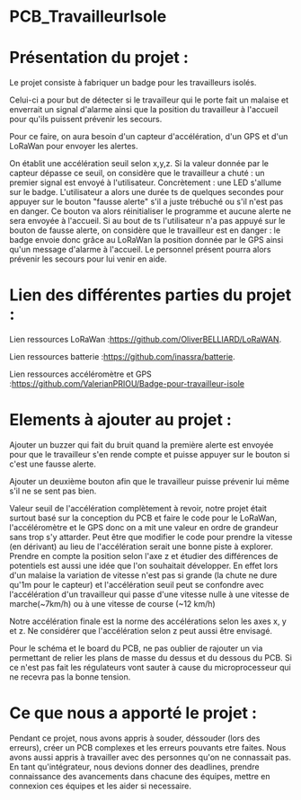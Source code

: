 # PCB_TravailleurIsole

# Présentation du projet :

Le projet consiste à fabriquer un badge pour les travailleurs isolés.

Celui-ci a pour but de détecter si le travailleur qui le porte fait un malaise et enverrait un signal d'alarme ainsi que la position du travailleur à l'accueil pour qu'ils puissent prévenir les secours.

Pour ce faire, on aura besoin d'un capteur d'accélération, d'un GPS et d'un LoRaWan pour envoyer les alertes.

On établit une accélération seuil selon x,y,z. Si la valeur donnée par le capteur dépasse ce seuil, on considère que le travailleur a chuté : un premier signal est envoyé à l'utilisateur. Concrètement : une LED s'allume sur le badge. L'utilisateur a alors une durée ts de quelques secondes pour appuyer sur le bouton "fausse alerte" s'il a juste trébuché ou s'il n'est pas en danger. Ce bouton va alors réinitialiser le programme et aucune alerte ne sera envoyée à l'accueil.
Si au bout de ts l'utilisateur n'a pas appuyé sur le bouton de fausse alerte, on considère que le travailleur est en danger : le badge envoie donc grâce au LoRaWan la position donnée par le GPS ainsi qu'un message d'alarme à l'accueil. Le personnel présent pourra alors prévenir les secours pour lui venir en aide.

# Lien des différentes parties du projet :
Lien ressources LoRaWan :https://github.com/OliverBELLIARD/LoRaWAN.

Lien ressources batterie :https://github.com/inassra/batterie.

Lien ressources accéléromètre et GPS :https://github.com/ValerianPRIOU/Badge-pour-travailleur-isole

# Elements à ajouter au projet :

Ajouter un buzzer qui fait du bruit quand la première alerte est envoyée pour que le travailleur s'en rende compte et puisse appuyer sur le bouton si c'est une fausse alerte.

Ajouter un deuxième bouton afin que le travailleur puisse prévenir lui même s'il ne se sent pas bien.

Valeur seuil de l'accélération complètement à revoir, notre projet était surtout basé sur la conception du PCB et faire le code pour le LoRaWan, l'accéléromètre et le GPS donc on a mit une valeur en ordre de grandeur sans trop s'y attarder. Peut être que modifier le code pour prendre la vitesse (en dérivant) au lieu de l'accélération serait une bonne piste à explorer. Prendre en compte la position selon l'axe z et étudier des différences de potentiels est aussi une idée que l'on souhaitait développer. En effet lors d'un malaise la variation de vitesse n'est pas si grande (la chute ne dure qu'1m pour le capteur) et l'accélération seuil peut se confondre avec l'accélération d'un travailleur qui passe d'une vitesse nulle à une vitesse de marche(~7km/h) ou à une vitesse de course (~12 km/h)

Notre accélération finale est la norme des accélérations selon les axes x, y et z. Ne considérer que l'accélération selon z peut aussi être envisagé.

Pour le schéma et le board du PCB, ne pas oublier de rajouter un via permettant de relier les plans de masse du dessus et du dessous du PCB. Si ce n'est pas fait les régulateurs vont sauter à cause du microprocesseur qui ne recevra pas la bonne tension.

# Ce que nous a apporté le projet :

Pendant ce projet, nous avons appris à souder, déssouder (lors des erreurs), créer un PCB complexes et les erreurs pouvants etre faites.
Nous avons aussi appris à travailler avec des personnes qu'on ne connassait pas. En tant qu'intégrateur, nous devions donner des deadlines, prendre connaissance des avancements dans chacune des équipes, mettre en connexion ces équipes et les aider si necessaire.
